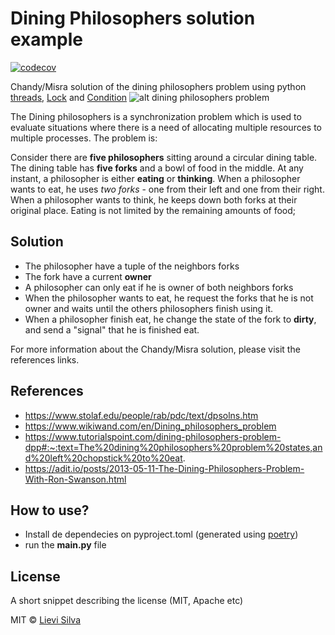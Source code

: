 # Dining Philosophers solution example

[![codecov](https://codecov.io/gh/lievi/dining_philosophers/branch/master/graph/badge.svg?token=YPhyGPUFL2)](undefined)

Chandy/Misra solution of the dining philosophers problem using python [threads](https://docs.python.org/3.8/library/threading.html#thread-objects), [Lock](https://docs.python.org/3.8/library/threading.html#lock-objects) and [Condition](https://docs.python.org/3.8/library/threading.html#condition-objects)
![alt dining philosophers problem](https://adit.io/imgs/dining_philosophers/at_the_table.png)

The Dining philosophers is a synchronization problem which is used to evaluate situations where there is a need of allocating multiple resources to multiple processes. The problem is:

Consider there are **five philosophers** sitting around a circular dining table. The dining table has **five forks** and a bowl of food in the middle.
At any instant, a philosopher is either **eating** or **thinking**. When a philosopher wants to eat, he uses *two forks* - one from their left and one from their right. When a philosopher wants to think, he keeps down both forks at their original place.
Eating is not limited by the remaining amounts of food;

## Solution
* The philosopher have a tuple of the neighbors forks
* The fork have a current **owner**
* A philosopher can only eat if he is owner of both neighbors forks
* When the philosopher wants to eat, he request the forks that he is not owner and waits until the others philosophers finish using it.
* When a philosopher finish eat, he change the state of the fork to **dirty**, and send a "signal" that he is finished eat.

For more information about the Chandy/Misra solution, please visit the references links.

## References
* https://www.stolaf.edu/people/rab/pdc/text/dpsolns.htm
* https://www.wikiwand.com/en/Dining_philosophers_problem
* https://www.tutorialspoint.com/dining-philosophers-problem-dpp#:~:text=The%20dining%20philosophers%20problem%20states,and%20left%20chopstick%20to%20eat.
* https://adit.io/posts/2013-05-11-The-Dining-Philosophers-Problem-With-Ron-Swanson.html

## How to use?
* Install de dependecies on pyproject.toml (generated using [poetry](https://python-poetry.org/))
* run the **main.py** file


## License
A short snippet describing the license (MIT, Apache etc)

MIT © [Lievi Silva]()
